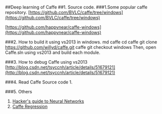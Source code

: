 ##Deep learning of Caffe
##1. Source code.
###1.Some popular caffe repository.
[https://github.com/BVLC/caffe/tree/windows](https://github.com/BVLC/caffe/tree/windows)

[https://github.com/happynear/caffe-windows](https://github.com/happynear/caffe-windows)

###2. How to build it using vs2013 in windows.
	md caffe
	cd caffe
	git clone https://github.com/willyd/caffe.git caffe
	git checkout windows
Then, open Caffe.sln using vs2013 and build each module.


###3. How to debug Caffe using vs2013
[http://blog.csdn.net/tsyccnh/article/details/51679121](http://blog.csdn.net/tsyccnh/article/details/51679121)

###4. Read Caffe Source code
1.[]()

###5. Others
1. [Hacker's guide to Neural Networks](http://karpathy.github.io/neuralnets/)
2. [Caffe Regression](https://github.com/qiexing/caffe-regression)